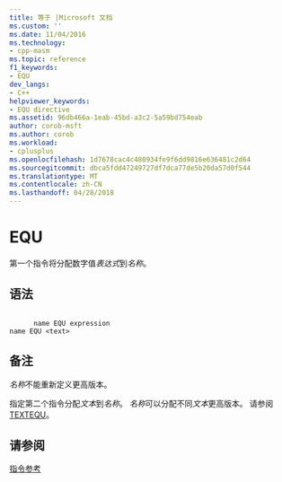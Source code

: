 ```yaml
---
title: 等于 |Microsoft 文档
ms.custom: ''
ms.date: 11/04/2016
ms.technology:
- cpp-masm
ms.topic: reference
f1_keywords:
- EQU
dev_langs:
- C++
helpviewer_keywords:
- EQU directive
ms.assetid: 96db466a-1eab-45bd-a3c2-5a59bd754eab
author: corob-msft
ms.author: corob
ms.workload:
- cplusplus
ms.openlocfilehash: 1d7678cac4c480934fe9f6dd9816e636481c2d64
ms.sourcegitcommit: dbca5fdd47249727df7dca77de5b20da57d0f544
ms.translationtype: MT
ms.contentlocale: zh-CN
ms.lasthandoff: 04/28/2018
---
```

# <a name="equ"></a>EQU
第一个指令将分配数字值*表达式*到*名称*。  
  
## <a name="syntax"></a>语法  
  
```  
  
      name EQU expression  
name EQU <text>  
```  
  
## <a name="remarks"></a>备注  
 *名称*不能重新定义更高版本。  
  
 指定第二个指令分配*文本*到*名称*。 *名称*可以分配不同*文本*更高版本。 请参阅[TEXTEQU](../../assembler/masm/textequ.md)。  
  
## <a name="see-also"></a>请参阅  
 [指令参考](../../assembler/masm/directives-reference.md)